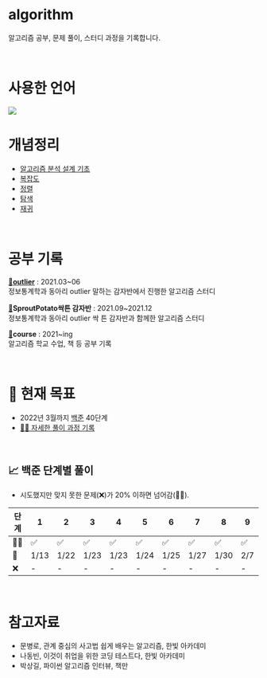 # algorithm 
알고리즘 공부, 문제 풀이, 스터디 과정을 기록합니다.

<br>

# 사용한 언어
<img src="https://img.shields.io/badge/Python-3766AB?style=flat-square&logo=Python&logoColor=white"/>

<br>

# 개념정리
* <a href="https://github.com/hijyun/algorithm/blob/master/course/Intro-to-Algorithm.md">알고리즘 분석 설계 기초</a>
* <a href="https://github.com/hijyun/algorithm/blob/master/course/Complexity.md">복잡도</a>
* <a href="https://github.com/hijyun/algorithm/blob/master/course/Sorting.md">정렬</a>
* <a href="https://github.com/hijyun/algorithm/blob/master/course/Search.md">탐색</a>
* <a href="https://github.com/hijyun/algorithm/blob/master/course/Recursion.md">재귀</a>

<br>

# 공부 기록
[🔗**outlier**](https://github.com/hijyun/algorithm/tree/master/outlier)
: 2021.03~06
<br>
정보통계학과 동아리 outlier 말하는 감자반에서 진행한 알고리즘 스터디

[🔗](https://github.com/hijyun/algorithm/tree/master/SproutPotato)**SproutPotato싹튼 감자반**
: 2021.09~2021.12
<br>
정보통계학과 동아리 outlier 싹 튼 감자반과 함께한 알고리즘 스터디


[🔗](https://github.com/hijyun/algorithm/tree/master/course)**course**
: 2021~ing
<br>
알고리즘 학교 수업, 책 등 공부 기록

<br>


# 🌈 현재 목표 
* 2022년 3월까지 [백준](https://github.com/hijyun/algorithm/tree/master/BaekJoon) 40단계
* [✍🏻 자세한 풀이 과정 기록](https://newtoner.tistory.com/category/Algorithm)

<br>

## 📈 **백준 단계별 풀이**
* 시도했지만 맞지 못한 문제(❌)가 20% 이하면 넘어감(🙆‍♂️).

|단계 | 1 | 2 | 3 | 4 | 5 | 6 | 7 | 8 | 9 | 10 | 11 | 12 | 13 | 14 | 15 | 16 | 17 | 18 | 19 | 20 | 21 | 22 | 23 | 24 | 25 | 26 | 27 | 28 | 29 | 30 | 31 | 32 | 33 | 34 | 35 | 36 | 37 | 38 | 39 | 40 |달성률 |
| ---| --- | --- | --- | --- | --- | --- | --- | --- | --- |--- |--- |--- | --- | --- | --- | --- | --- | --- | --- | --- |--- |--- | --- | --- | --- | --- | --- | --- | --- |--- |--- |--- |--- |--- |--- |-- |--- |--- |--- |--- |--- |
|🙆‍♂️|:white_check_mark:|:white_check_mark:|:white_check_mark:|:white_check_mark:|:white_check_mark:|:white_check_mark:|:white_check_mark:|:white_check_mark:|:white_check_mark:||||||||||||||||||||||||||||||||17.50% |
|📅|1/13|1/22|1/23|1/23|1/24|1/25|1/27|1/30|2/7|||||||||||||||||||||||||||||||||
|❌|-|-|-|-|-|-|-|-|-||||||||||||||||||||||||||||||||0.00% |

<br>

# 참고자료
* 문병로, 관계 중심의 사고법 쉽게 배우는 알고리즘, 한빛 아카데미
* 나동빈, 이것이 취업을 위한 코딩 테스트다, 한빛 아카데미
* 박상길, 파이썬 알고리즘 인터뷰, 책만
